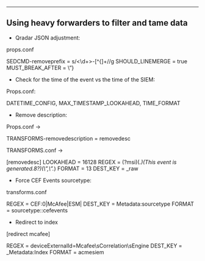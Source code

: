 --------------------------------------------------
**Using heavy forwarders to filter and tame data**
--------------------------------------------------


- Qradar JSON adjustment:

props.conf

SEDCMD-removeprefix = s/\<\d+\>\-[^{]+//g
SHOULD_LINEMERGE = true
MUST_BREAK_AFTER = \”\}




- Check for the time of the event vs the time of the SIEM:

Props.conf:

DATETIME_CONFIG, MAX_TIMESTAMP_LOOKAHEAD, TIME_FORMAT



-  Remove description:

Props.conf ->

TRANSFORMS-removedescription = removedesc

TRANSFORMS.conf ->

[removedesc]
LOOKAHEAD = 16128
REGEX = (?msi)(.*)(This event is generated.8?)(\”\,\”.*)
FORMAT = $1$3
DEST_KEY = _raw




- Force CEF Events sourcetype:

transforms.conf

REGEX = CEF\:0|McAfee\|ESM\|
DEST_KEY = Metadata:sourcetype
FORMAT = sourcetype::cefevents




- Redirect to index

[redirect mcafee]

REGEX = deviceExternalId\=Mcafee\sCorrelation\sEngine
DEST_KEY = _Metadata:Index
FORMAT = acmesiem
